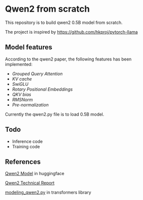 # Qwen2 from scratch
This repository is to build qwen2 0.5B model from scratch. 

The project is inspired by https://github.com/hkproj/pytorch-llama
## Model features
According to the qwen2 paper, the following features has been implemented:
- *Grouped Query Attention*
- *KV cache*
- *SwiGLU*
- *Rotary Positional Embeddings*
- *QKV bias*
- *RMSNorm*
- *Pre-normalization*

Currently the qwen2.py file is to load 0.5B model.
## Todo
- Inference code
- Training code
## References
[Qwen2 Model](https://huggingface.co/Qwen/Qwen2-0.5B) in huggingface

[Qwen2 Technical Report](https://arxiv.org/abs/2407.10671)

[modeling_qwen2.py](https://github.com/huggingface/transformers/blob/main/src/transformers/models/qwen2/modeling_qwen2.py) in transformers library